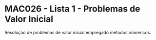 # MAC026 - Lista 1 - Problemas de Valor Inicial

Resolução de problemas de valor inicial empregado métodos númericos.